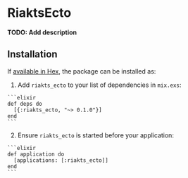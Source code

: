 # RiaktsEcto

**TODO: Add description**

## Installation

If [available in Hex](https://hex.pm/docs/publish), the package can be installed as:

  1. Add `riakts_ecto` to your list of dependencies in `mix.exs`:

    ```elixir
    def deps do
      [{:riakts_ecto, "~> 0.1.0"}]
    end
    ```

  2. Ensure `riakts_ecto` is started before your application:

    ```elixir
    def application do
      [applications: [:riakts_ecto]]
    end
    ```

